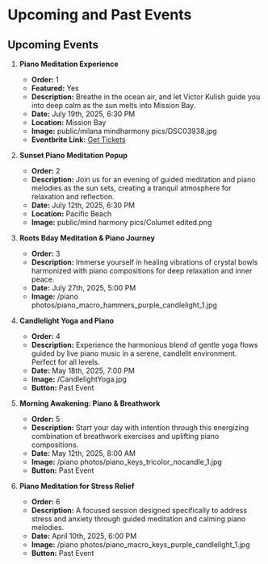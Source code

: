 # Upcoming and Past Events

## Upcoming Events

1. **Piano Meditation Experience**
   - **Order:** 1
   - **Featured:** Yes
   - **Description:** Breathe in the ocean air, and let Victor Kulish guide you into deep calm as the sun melts into Mission Bay.
   - **Date:** July 19th, 2025, 6:30 PM
   - **Location:** Mission Bay
   - **Image:** public/milana mindharmony pics/DSC03938.jpg
   - **Eventbrite Link:** [Get Tickets](https://www.eventbrite.com/e/mind-harmony-presents-victor-kulish-piano-meditation-experience-tickets-1418832870309?aff=oddtdtcreator)

2. **Sunset Piano Meditation Popup**
   - **Order:** 2
   - **Description:** Join us for an evening of guided meditation and piano melodies as the sun sets, creating a tranquil atmosphere for relaxation and reflection.
   - **Date:** July 12th, 2025, 6:30 PM
   - **Location:** Pacific Beach
   - **Image:** public/mind harmony pics/Columet edited.png

3. **Roots Bday Meditation & Piano Journey**
   - **Order:** 3
   - **Description:** Immerse yourself in healing vibrations of crystal bowls harmonized with piano compositions for deep relaxation and inner peace.
   - **Date:** July 27th, 2025, 5:00 PM
   - **Image:** /piano photos/piano_macro_hammers_purple_candlelight_1.jpg


4. **Candlelight Yoga and Piano**
   - **Order:** 4
   - **Description:** Experience the harmonious blend of gentle yoga flows guided by live piano music in a serene, candlelit environment. Perfect for all levels.
   - **Date:** May 18th, 2025, 7:00 PM
   - **Image:** /CandlelightYoga.jpg
   - **Button:** Past Event

5. **Morning Awakening: Piano & Breathwork**
   - **Order:** 5
   - **Description:** Start your day with intention through this energizing combination of breathwork exercises and uplifting piano compositions.
   - **Date:** May 12th, 2025, 8:00 AM
   - **Image:** /piano photos/piano_keys_tricolor_nocandle_1.jpg
   - **Button:** Past Event

6. **Piano Meditation for Stress Relief**
   - **Order:** 6
   - **Description:** A focused session designed specifically to address stress and anxiety through guided meditation and calming piano melodies.
   - **Date:** April 10th, 2025, 6:00 PM
   - **Image:** /piano photos/piano_macro_keys_purple_candlelight_1.jpg
   - **Button:** Past Event 
